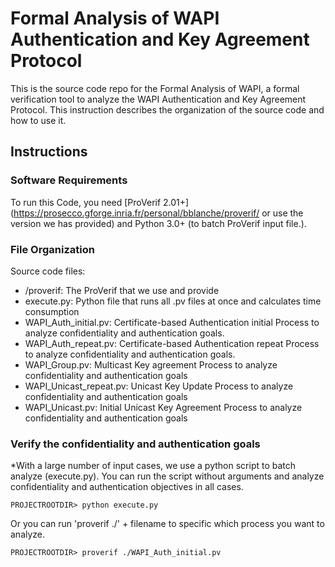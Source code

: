 # Formal Analysis of WAPI Authentication and Key Agreement Protocol
This is the source code repo for the Formal Analysis of WAPI, a formal verification tool to analyze the WAPI Authentication and Key Agreement Protocol.  This instruction describes the organization of the source code and how to use it.


## Instructions

### Software Requirements
To run this Code, you need [ProVerif 2.01+](https://prosecco.gforge.inria.fr/personal/bblanche/proverif/ or use the version we has provided) and Python 3.0+ (to batch ProVerif input file.).

### File Organization

Source code files:
- /proverif: The ProVerif that we use and provide
- execute.py: Python file that runs all .pv files at once and calculates time consumption
- WAPI_Auth_initial.pv: Certificate-based Authentication initial Process to analyze confidentiality and authentication goals.
- WAPI_Auth_repeat.pv: Certificate-based Authentication repeat Process to analyze confidentiality and authentication goals.
- WAPI_Group.pv: Multicast Key agreement Process to analyze confidentiality and authentication goals
- WAPI_Unicast_repeat.pv: Unicast Key Update Process to analyze confidentiality and authentication goals
- WAPI_Unicast.pv: Initial Unicast Key Agreement Process to analyze confidentiality and authentication goals


### Verify the confidentiality and authentication goals
*With a large number of input cases, we use a python script to batch analyze (execute.py).
You can run the script without arguments and analyze confidentiality and authentication objectives in all cases.

```
PROJECTROOTDIR> python execute.py
```

Or you can run 'proverif ./' + filename to specific which process you want to analyze. 

```
PROJECTROOTDIR> proverif ./WAPI_Auth_initial.pv
```